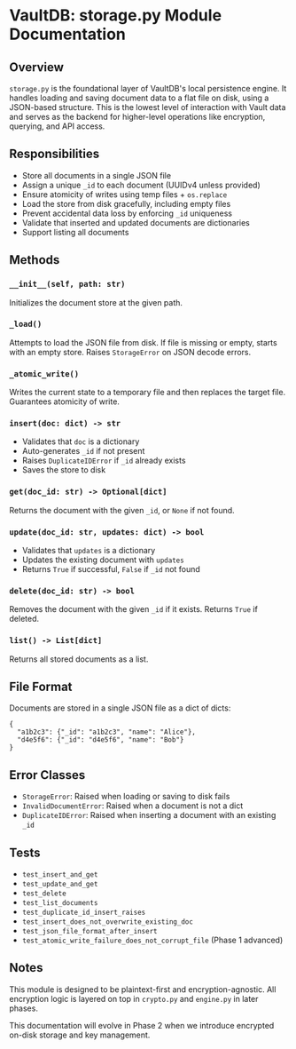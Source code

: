 # VaultDB: storage.py Module Documentation

## Overview

`storage.py` is the foundational layer of VaultDB's local persistence engine. It handles loading and saving document data to a flat file on disk, using a JSON-based structure. This is the lowest level of interaction with Vault data and serves as the backend for higher-level operations like encryption, querying, and API access.

## Responsibilities

* Store all documents in a single JSON file
* Assign a unique `_id` to each document (UUIDv4 unless provided)
* Ensure atomicity of writes using temp files + `os.replace`
* Load the store from disk gracefully, including empty files
* Prevent accidental data loss by enforcing `_id` uniqueness
* Validate that inserted and updated documents are dictionaries
* Support listing all documents

## Methods

### `__init__(self, path: str)`
Initializes the document store at the given path.

### `_load()`
Attempts to load the JSON file from disk. If file is missing or empty, starts with an empty store. Raises `StorageError` on JSON decode errors.

### `_atomic_write()`
Writes the current state to a temporary file and then replaces the target file. Guarantees atomicity of write.

### `insert(doc: dict) -> str`
* Validates that `doc` is a dictionary
* Auto-generates `_id` if not present
* Raises `DuplicateIDError` if `_id` already exists
* Saves the store to disk

### `get(doc_id: str) -> Optional[dict]`
Returns the document with the given `_id`, or `None` if not found.

### `update(doc_id: str, updates: dict) -> bool`
* Validates that `updates` is a dictionary
* Updates the existing document with `updates`
* Returns `True` if successful, `False` if `_id` not found

### `delete(doc_id: str) -> bool`
Removes the document with the given `_id` if it exists. Returns `True` if deleted.

### `list() -> List[dict]`
Returns all stored documents as a list.

## File Format

Documents are stored in a single JSON file as a dict of dicts:

```
{
  "a1b2c3": {"_id": "a1b2c3", "name": "Alice"},
  "d4e5f6": {"_id": "d4e5f6", "name": "Bob"}
}
```

## Error Classes

* `StorageError`: Raised when loading or saving to disk fails
* `InvalidDocumentError`: Raised when a document is not a dict
* `DuplicateIDError`: Raised when inserting a document with an existing `_id`

## Tests

* `test_insert_and_get`
* `test_update_and_get`
* `test_delete`
* `test_list_documents`
* `test_duplicate_id_insert_raises`
* `test_insert_does_not_overwrite_existing_doc`
* `test_json_file_format_after_insert`
* `test_atomic_write_failure_does_not_corrupt_file` (Phase 1 advanced)

## Notes

This module is designed to be plaintext-first and encryption-agnostic. All encryption logic is layered on top in `crypto.py` and `engine.py` in later phases.

This documentation will evolve in Phase 2 when we introduce encrypted on-disk storage and key management.